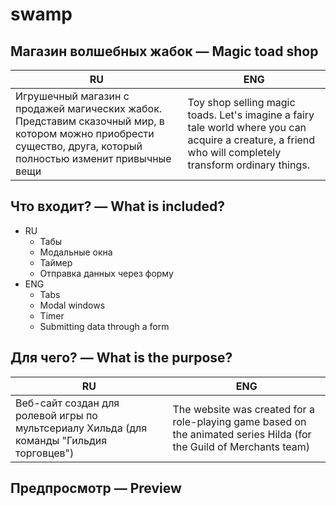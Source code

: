 # swamp

## Магазин волшебных жабок — Magic toad shop
| RU | ENG |
| --------- | --------- |
| Игрушечный магазин с продажей магических жабок. Представим сказочный мир, в котором можно приобрести существо, друга, который полностью изменит привычные вещи | Toy shop selling magic toads. Let's imagine a fairy tale world where you can acquire a creature, a friend who will completely transform ordinary things. |

## Что входит? — What is included?
* RU
  * Табы
  * Модальные окна
  * Таймер
  * Отправка данных через форму
* ENG
  * Tabs
  * Modal windows
  * Timer
  * Submitting data through a form

## Для чего? — What is the purpose?
| RU | ENG |
| --------- | --------- |
| Веб-сайт создан для ролевой игры по мультсериалу Хильда (для команды "Гильдия торговцев") | The website was created for a role-playing game based on the animated series Hilda (for the Guild of Merchants team) |

## Предпросмотр — Preview